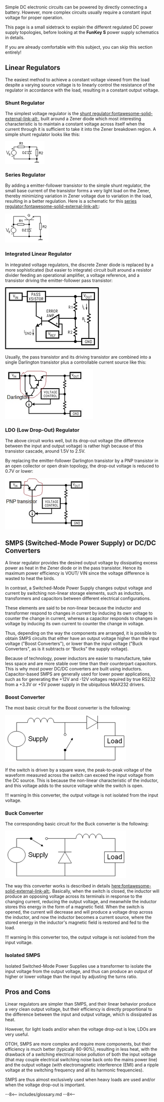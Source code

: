 Simple DC electronic circuits can be powered by directly connecting a
battery. However, more complex circuits usually require a constant
input voltage for proper operation.

This page is a small sidetrack to explain the different regulated DC
power supply topologies, before looking at the **FunKey S** power
supply schematics in details.

If you are already comfortable with this subject, you can skip this
section entirely!

## Linear Regulators

The easiest method to achieve a constant voltage viewed from the load
despite a varying source voltage is to linearly control the resistance
of the regulator in accordance with the load, resulting in a constant
output voltage.

### Shunt Regulator

The simplest voltage regulator is the [shunt
regulator:fontawesome-solid-external-link-alt:][1], built around a
Zener diode which most interesting characteristic is to maintain a
constant voltage across itself when the current through it is
sufficient to take it into the Zener breakdown region. A simple shunt
regulator looks like this:

![Zener Regulator](/assets/images/Zener_Regulator.gif)

### Series Regulator

By adding a emitter-follower transistor to the simple shunt regulator,
the small base current of the transistor forms a very light load on
the Zener, thereby minimizing variation in Zener voltage due to
variation in the load, resulting in a better regulation. Here is a
schematic for this [series
regulator:fontawesome-solid-external-link-alt:][2]:

![Series Regualtor](/assets/images/Series_Regulator.gif)

### Integrated Linear Regulator

In integrated voltage regulators, the discrete Zener diode is replaced
by a more sophisticated (but easier to integrate) circuit built around
a resistor divider feeding an operational amplifier, a voltage
reference, and a transistor driving the emitter-follower pass
transistor:

![Integrated Regulator](/assets/images/Integrated_Regulator.png)

Usually, the pass transistor and its driving transistor are combined
into a single Darlington transistor plus a controllable current source
like this:

![Darlington Transistor](/assets/images/Darlington_Transistor.jpg)

### LDO (Low Drop-Out) Regulator

The above circuit works well, but its drop-out voltage (the difference
between the input and output voltage) is rather high because of this
transistor cascade, around 1.5V to 2.5V.

By replacing the emitter-follower Darlington transistor by a PNP
transistor in an open collector or open drain topology, the drop-out
voltage is reduced to 0.7V or lower:

![PNP Transistor](/assets/images/PNP_Transistor.jpg)

## SMPS (Switched-Mode Power Supply) or DC/DC Converters

A linear regulator provides the desired output voltage by dissipating
excess power as heat in the Zener diode or in the pass
transistor. Hence its maximum power efficiency is VOUT/ VIN since the
voltage difference is wasted to heat the birds.

In contrast, a Switched-Mode Power Supply changes output voltage and
current by switching non-linear storage elements, such as inductors,
transformers and capacitors between different electrical
configurations.

These elements are said to be non-linear because the inductor and
transformer respond to changes in current by inducing its own voltage
to counter the change in current, whereas a capacitor responds to
changes in voltage by inducing its own current to counter the change
in voltage.

Thus, depending on the way the components are arranged, it is possible
to obtain SMPS circuits that either have an output voltage higher than
the input voltage ("Boost Converters"), or lower than the input
voltage ("Buck Converters", as is it subtracts or “Bucks” the supply
voltage).

Because of technology, power inductors are easier to manufacture, take
less space and are more stable over time than their counterpart
capacitors. This is why most power DC/DC converters are built using
inductors. Capacitor-based SMPS are generally used for lower power
applications, such as for generating the +12V and -12V voltages
required by true RS232 from a +3.3V or +5V power supply in the
ubiquitous MAX232 drivers.

### Boost Converter

The most basic circuit for the Boost converter is the following:

![Boost Converter](/assets/images/Boost_Converter.png)

If the switch is driven by a square wave, the peak-to-peak voltage of
the waveform measured across the switch can exceed the input voltage
from the DC source. This is because the non-linear characteristic of
the inductor, and this voltage adds to the source voltage while the
switch is open.

!!! warning
    In this converter, the output voltage is not isolated from the
    input voltage.

### Buck Converter

The corresponding basic circuit for the Buck converter is the
following:

![Buck Converter](/assets/images/Buck_Converter.gif)

The way this converter works is described in details
[here:fontawesome-solid-external-link-alt:][3]. Basically, when the
switch is closed, the inductor will produce an opposing voltage across
its terminals in response to the changing current, reducing the output
voltage, and meanwhile the inductor stores this energy in the form of
a magnetic field. When the switch is opened, the current will decrease
and will produce a voltage drop across the inductor, and now the
inductor becomes a current source, where the stored energy in the
inductor's magnetic field is restored and fed to the load.

!!! warning
    In this converter too, the output voltage is not isolated from the
    input voltage.

### Isolated SMPS

Isolated Switched-Mode Power Supplies use a transformer to isolate the
input voltage from the output voltage, and thus can produce an output
of higher or lower voltage than the input by adjusting the turns
ratio.

## Pros and Cons

Linear regulators are simpler than SMPS, and their linear behavior
produce a very clean output voltage, but their efficiency is directly
proportional to the difference between the input and output voltage,
which is dissipated as heat.

However, for light loads and/or when the voltage drop-out is low, LDOs
are very useful.

OTOH, SMPS are more complex and require more components, but their
efficiency is much better (typically 80-90%), resulting in less heat,
with the drawback of a switching electrical noise pollution of both
the input voltage (that may couple electrical switching noise back
onto the mains power line) and the output voltage (with
electromagnetic interference (EMI) and a ripple voltage at the
switching frequency and all its harmonic frequencies).

SMPS are thus almost exclusively used when heavy loads are used and/or
when the voltage drop-out is important.

[1]: https://en.wikipedia.org/wiki/Linear_regulator#Simple_shunt_regulator
[2]: https://en.wikipedia.org/wiki/Linear_regulator#Simple_series_regulator
[3]: https://en.wikipedia.org/wiki/Buck_converter#Concept

--8<--
includes/glossary.md
--8<--
